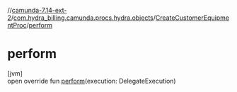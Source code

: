//[camunda-7.14-ext-2](../../../index.md)/[com.hydra_billing.camunda.procs.hydra.objects](../index.md)/[CreateCustomerEquipmentProc](index.md)/[perform](perform.md)

# perform

[jvm]\
open override fun [perform](perform.md)(execution: DelegateExecution)
